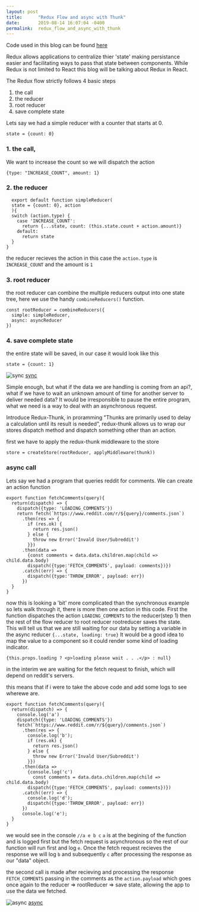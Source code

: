 ```yaml
---
layout: post
title:      "Redux Flow and async with Thunk"
date:       2019-08-14 16:07:04 -0400
permalink:  redux_flow_and_async_with_thunk
---
```


Code used in this blog can be found [here](https://github.com/daschne8/redux-flow-demo.git)

Redux allows applications to centralize thier 'state' making persistance easier and facilitating ways to pass that state between components.  While Redux is not limited to React this blog will be talking about Redux in React.

The Redux flow strictly follows 4 basic steps
1. the call
2. the reducer
3. root reducer
4. save complete state

Lets say we had a simple reducer with a counter that starts at 0.
```
state = {count: 0}
```

### 1. the call,

We want to increase the count so we will dispatch the action 
```
{type: "INCREASE_COUNT", amount: 1}
```

### 2. the reducer


```
  export default function simpleReducer(
  state = {count: 0}, action
  ){
  switch (action.type) {
    case 'INCREASE_COUNT':
      return {...state, count: (this.state.count + action.amount)}
    default:
      return state
  }
}
```

the reducer recieves the action in this case the ```action.type``` is ```INCREASE_COUNT``` and the amount is ```1```

### 3. root reducer

the root reducer can combine the multiple reducers output into one state tree, here we use the handy ```combineReducers()``` function. 

```
const rootReducer = combineReducers({
  simple: simpleReducer,
  async: asyncReducer
})
```

### 4. save complete state

the entire state will be saved, in our case it would look like this
```
state = {count: 1}
```

![sync](https://drive.google.com/open?id=1ThyVReo3rzsx2dpJIB_SF04yKPs-_BJ4)
[sync](https://drive.google.com/open?id=1ThyVReo3rzsx2dpJIB_SF04yKPs-_BJ4)

Simple enough, but what if the data we are handling is coming from an api?, what if we have to wait an unknown amount of time for another server to deliver needed data? It would be irresponsible to pause the entire program, what we need is a way to deal with an asynchronous request.

Introduce Redux-Thunk, in proramming "Thunks are primarily used to delay a calculation until its result is needed", redux-thunk allows us to wrap our stores dispatch method and dispatch something other than an action.

first we have to apply the redux-thunk middleware to the store
```
store = createStore(rootReducer, applyMiddleware(thunk))
```

### async call

Lets say we had a program that queries reddit for comments. We can create an action function


```
export function fetchComments(query){
  return(dispatch) => {
    dispatch({type: 'LOADING_COMMENTS'})
    return fetch(`https://www.reddit.com/r/${query}/comments.json`)
      .then(res => {
        if (res.ok) {
          return res.json()
        } else {
          throw new Error('Invald User/Subreddit')
        }})
      .then(data =>
        {const comments = data.data.children.map(child => child.data.body)
        dispatch({type:'FETCH_COMMENTS', payload: comments})})
      .catch((err) => {
        dispatch({type:'THROW_ERROR', payload: err})
      })
  }
}

```

now this is looking a 'bit' more complicated than the synchronous example so lets walk through it,
there is more then one action in this code.  First the function dispatches the action ```LOADING_COMMENTS``` to the reducer(step 1) then the rest of the flow reducer to root reducer rootreducer saves the state.  This will tell us that we are still waiting for our data by setting a variable in the async reducer ```{...state, loading: true}```
It would be a good idea to map the value to a component so it could render some kind of loading indicator. 
 
 ```
 {this.props.loading ? <p>loading please wait . . .</p> : null}
```
in the interim we are waiting for the fetch request to finish, which will depend on reddit's servers.

this means that if i were to take the above code and add some logs to see wherewe are.

```
export function fetchComments(query){
  return(dispatch) => {
    console.log('a')
    dispatch({type: 'LOADING_COMMENTS'})
    fetch(`https://www.reddit.com/r/${query}/comments.json`)
      .then(res => {
        console.log('b');
        if (res.ok) {
          return res.json()
        } else {
          throw new Error('Invald User/Subreddit')
        }})
      .then(data =>
        {console.log('c')
          const comments = data.data.children.map(child => child.data.body)
        dispatch({type:'FETCH_COMMENTS', payload: comments})})
      .catch((err) => {
        console.log('d');
        dispatch({type:'THROW_ERROR', payload: err})
      })
      console.log('e');
  }
}
```
we would see in the console ```//a e b c```
```a``` is at the begining of the function and is logged first
but the fetch request is asynchronous so the rest of our function will run first and log ```e```.  Once the fetch request recieves the response we will log ```b``` and subsequently ```c``` after processing the response as our "data" object.

the second call is made after recieving and processing the response ```FETCH_COMMENTS``` passing in the comments as the ```action.payload``` which goes once again to the reducer => rootReducer => save state, allowing the app to use the data we fetched.

![async](https://drive.google.com/open?id=16Skls5MtHAIw5WLArFFMJkmvmbgYMUgp)
[async](https://drive.google.com/open?id=16Skls5MtHAIw5WLArFFMJkmvmbgYMUgp)

